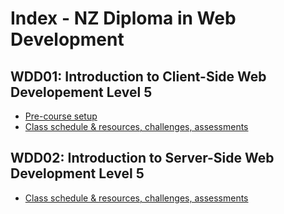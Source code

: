 # Index - NZ Diploma in Web Development

## WDD01: Introduction to Client-Side Web Developement Level 5
 - [Pre-course setup](https://github.com/Developers-Institute/WDD01-Client-Side-Pre-Course-Setup)
 - [Class schedule & resources, challenges, assessments](https://github.com/Developers-Institute/WDD01-Intro-Client-Side-Web-Development)

## WDD02: Introduction to Server-Side Web Development Level 5
 - [Class schedule & resources, challenges, assessments](https://github.com/Developers-Institute/WDD02-Intro-Server-Side-Web-Development)
